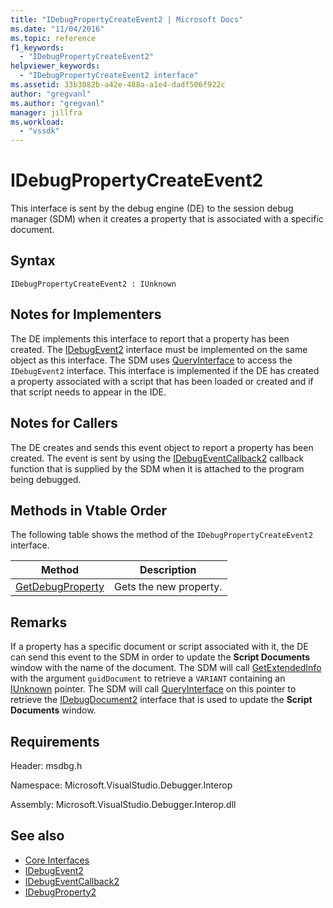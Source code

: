 ```yaml
---
title: "IDebugPropertyCreateEvent2 | Microsoft Docs"
ms.date: "11/04/2016"
ms.topic: reference
f1_keywords:
  - "IDebugPropertyCreateEvent2"
helpviewer_keywords:
  - "IDebugPropertyCreateEvent2 interface"
ms.assetid: 33b3082b-a42e-488a-a1e4-dadf506f922c
author: "gregvanl"
ms.author: "gregvanl"
manager: jillfra
ms.workload:
  - "vssdk"
---
```

# IDebugPropertyCreateEvent2
This interface is sent by the debug engine (DE) to the session debug manager (SDM) when it creates a property that is associated with a specific document.

## Syntax

```
IDebugPropertyCreateEvent2 : IUnknown
```

## Notes for Implementers
 The DE implements this interface to report that a property has been created. The [IDebugEvent2](../../../extensibility/debugger/reference/idebugevent2.md) interface must be implemented on the same object as this interface. The SDM uses [QueryInterface](/cpp/atl/queryinterface) to access the `IDebugEvent2` interface. This interface is implemented if the DE has created a property associated with a script that has been loaded or created and if that script needs to appear in the IDE.

## Notes for Callers
 The DE creates and sends this event object to report a property has been created. The event is sent by using the [IDebugEventCallback2](../../../extensibility/debugger/reference/idebugeventcallback2.md) callback function that is supplied by the SDM when it is attached to the program being debugged.

## Methods in Vtable Order
 The following table shows the method of the `IDebugPropertyCreateEvent2` interface.

|Method|Description|
|------------|-----------------|
|[GetDebugProperty](../../../extensibility/debugger/reference/idebugpropertycreateevent2-getdebugproperty.md)|Gets the new property.|

## Remarks
 If a property has a specific document or script associated with it, the DE can send this event to the SDM in order to update the **Script Documents** window with the name of the document. The SDM will call [GetExtendedInfo](../../../extensibility/debugger/reference/idebugproperty2-getextendedinfo.md) with the argument `guidDocument` to retrieve a `VARIANT` containing an [IUnknown](/cpp/atl/iunknown) pointer. The SDM will call [QueryInterface](/cpp/atl/queryinterface) on this pointer to retrieve the [IDebugDocument2](../../../extensibility/debugger/reference/idebugdocument2.md) interface that is used to update the **Script Documents** window.

## Requirements
 Header: msdbg.h

 Namespace: Microsoft.VisualStudio.Debugger.Interop

 Assembly: Microsoft.VisualStudio.Debugger.Interop.dll

## See also
- [Core Interfaces](../../../extensibility/debugger/reference/core-interfaces.md)
- [IDebugEvent2](../../../extensibility/debugger/reference/idebugevent2.md)
- [IDebugEventCallback2](../../../extensibility/debugger/reference/idebugeventcallback2.md)
- [IDebugProperty2](../../../extensibility/debugger/reference/idebugproperty2.md)